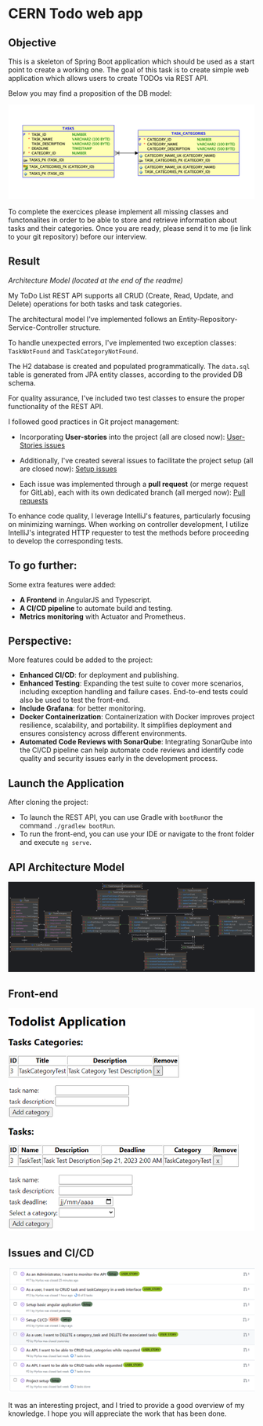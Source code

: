# CERN Todo web app

## Objective

This is a skeleton of Spring Boot application which should be used as a start point to create a working one.
The goal of this task is to create simple web application which allows users to create TODOs via REST API.

Below you may find a proposition of the DB model:

![DB model](images/DBModel.png)

To complete the exercices please implement all missing classes and functonalites in order to be able to store and
retrieve information about tasks and their categories.
Once you are ready, please send it to me (ie link to your git repository) before our interview.

## Result

_Architecture Model (located at the end of the readme)_

My ToDo List REST API supports all CRUD (Create, Read, Update, and Delete) operations for both tasks and task
categories.

The architectural model I've implemented follows an Entity-Repository-Service-Controller structure.

To handle unexpected errors, I've implemented two exception classes: `TaskNotFound` and `TaskCategoryNotFound`.

The H2 database is created and populated programmatically. The `data.sql` table is generated from JPA entity classes,
according to the provided DB schema.

For quality assurance, I've included two test classes to ensure the proper functionality of the REST API.

I followed good practices in Git project management:

- Incorporating **User-stories** into the project (all are closed now):
  [User-Stories issues](https://github.com/Hyrlos/CERN_application_todo-web-app/issues?q=is%3Aissue+is%3Aclosed+label%3AUSER_STORY)

- Additionally, I've created several issues to facilitate the project setup (all are closed now):
  [Setup issues](https://github.com/Hyrlos/CERN_application_todo-web-app/issues?q=is%3Aissue+is%3Aclosed+label%3ASetup)

- Each issue was implemented through a **pull request** (or merge request for GitLab), each with its own dedicated
  branch (all merged now):
  [Pull requests](https://github.com/Hyrlos/CERN_application_todo-web-app/pulls?q=is%3Apr+is%3Aclosed)

To enhance code quality, I leverage IntelliJ's features, particularly focusing on minimizing warnings.
When working on controller development, I utilize IntelliJ's integrated HTTP requester to test the methods before
proceeding to develop the corresponding tests.

## To go further:

Some extra features were added:

- **A Frontend** in AngularJS and Typescript.
- **A CI/CD pipeline** to automate build and testing.
- **Metrics monitoring** with Actuator and Prometheus.

## Perspective:

More features could be added to the project:

- **Enhanced CI/CD**: for deployment and publishing.
- **Enhanced Testing**: Expanding the test suite to cover more scenarios, including exception handling and failure
  cases. End-to-end tests could also be used to test the front-end.
- **Include Grafana**: for better monitoring.
- **Docker Containerization**: Containerization with Docker improves project resilience, scalability, and portability.
  It simplifies deployment and ensures consistency across different environments.
- **Automated Code Reviews with SonarQube**: Integrating SonarQube into the CI/CD pipeline can help automate code
  reviews and identify code quality and security issues early in the development process.

## Launch the Application

After cloning the project:

- To launch the REST API, you can use Gradle with `bootRun`or the command `./gradlew bootRun`.
- To run the front-end, you can use your IDE or navigate to the front folder and execute `ng serve`.

## API Architecture Model

![TodoListArchitecture.png](images/TodoListArchitecture.png)

## Front-end

![todolistApp.png](images/todolistApp.png)

## Issues and CI/CD

![issues.png](images/issues.png)

It was an interesting project, and I tried to provide a good overview of my knowledge. 
I hope you will appreciate the work that has been done. 
